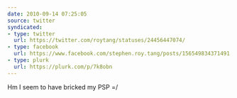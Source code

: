```yaml
---
date: 2010-09-14 07:25:05
source: twitter
syndicated:
- type: twitter
  url: https://twitter.com/roytang/statuses/24456447074/
- type: facebook
  url: https://www.facebook.com/stephen.roy.tang/posts/156549834371491
- type: plurk
  url: https://plurk.com/p/7k8obn
---
```


Hm I seem to have bricked my PSP =/